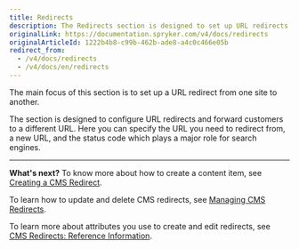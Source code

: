```yaml
---
title: Redirects
description: The Redirects section is designed to set up URL redirects to a different URL, as well as add a status code in the Back Office.
originalLink: https://documentation.spryker.com/v4/docs/redirects
originalArticleId: 1222b4b8-c99b-462b-ade8-a4c0c466e05b
redirect_from:
  - /v4/docs/redirects
  - /v4/docs/en/redirects
---
```


The main focus of this section is to set up a URL redirect from one site to another. 

The section is designed to configure URL redirects and forward customers to a different URL. Here you can specify the URL you need to redirect from, a new URL, and the status code which plays a major role for search engines.
***
**What's next?**
To know more about how to create a content item, see [Creating a CMS Redirect](/docs/scos/user/user-guides/{{page.version}}/back-office-user-guide/content-management/redirects/creating-cms-redirects.html).

To learn how to update and delete CMS redirects, see [Managing CMS Redirects](/docs/scos/user/user-guides/{{page.version}}/back-office-user-guide/content-management/redirects/managing-cms-redirects.html).

To learn more about attributes you use to create and edit redirects, see [CMS Redirects: Reference Information](/docs/scos/user/user-guides/{{page.version}}/back-office-user-guide/content-management/redirects/references/cms-redirects-references.html).
